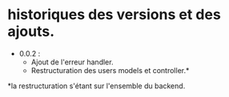 # historiques des versions et des ajouts.

- 0.0.2 :
    - Ajout de l'erreur handler.
    - Restructuration des users models et controller.*

*la restructuration s'étant sur l'ensemble du backend.